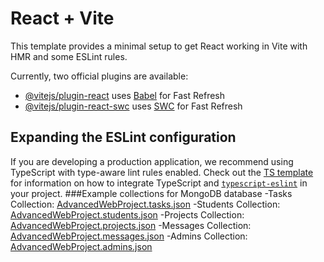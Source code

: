 # React + Vite

This template provides a minimal setup to get React working in Vite with HMR and some ESLint rules.

Currently, two official plugins are available:

- [@vitejs/plugin-react](https://github.com/vitejs/vite-plugin-react/blob/main/packages/plugin-react) uses [Babel](https://babeljs.io/) for Fast Refresh
- [@vitejs/plugin-react-swc](https://github.com/vitejs/vite-plugin-react/blob/main/packages/plugin-react-swc) uses [SWC](https://swc.rs/) for Fast Refresh

## Expanding the ESLint configuration

If you are developing a production application, we recommend using TypeScript with type-aware lint rules enabled. Check out the [TS template](https://github.com/vitejs/vite/tree/main/packages/create-vite/template-react-ts) for information on how to integrate TypeScript and [`typescript-eslint`](https://typescript-eslint.io) in your project.
###Example collections for MongoDB database
-Tasks Collection:    [AdvancedWebProject.tasks.json](https://github.com/user-attachments/files/20265821/AdvancedWebProject.tasks.json)
-Students Collection: [AdvancedWebProject.students.json](https://github.com/user-attachments/files/20265820/AdvancedWebProject.students.json)
-Projects Collection: [AdvancedWebProject.projects.json](https://github.com/user-attachments/files/20265819/AdvancedWebProject.projects.json)
-Messages Collection: [AdvancedWebProject.messages.json](https://github.com/user-attachments/files/20265818/AdvancedWebProject.messages.json)
-Admins Collection:   [AdvancedWebProject.admins.json](https://github.com/user-attachments/files/20265817/AdvancedWebProject.admins.json)

